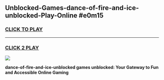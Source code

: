 
## Unblocked-Games-dance-of-fire-and-ice-unblocked-Play-Online #e0m15
<h3>
<a href="https://news.freeplayer.one?title=dance-of-fire-and-ice-unblocked&ref=3">CLICK TO PLAY</a></h3>
<hr>

<h3>
<a href="https://news.freeplayer.one?title=dance-of-fire-and-ice-unblocked&ref=3">CLICK 2 PLAY</a>
  
</h3>

<a href="https://news.freeplayer.one?title=dance-of-fire-and-ice-unblocked&ref=3"><img src="https://clearcache.store/games.png"></a>


**dance-of-fire-and-ice-unblocked games unblocked: Your Gateway to Fun and Accessible Online Gaming**
